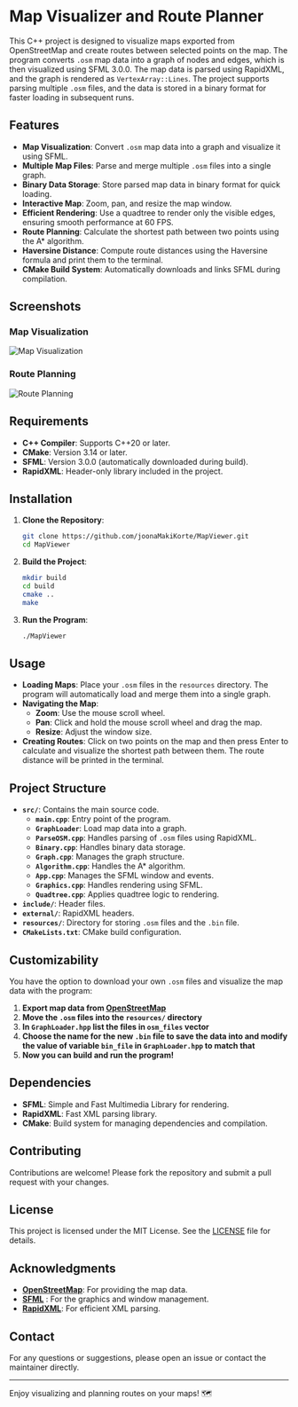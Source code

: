 # Map Visualizer and Route Planner

This C++ project is designed to visualize maps exported from OpenStreetMap and create routes between selected points on the map. The program converts `.osm` map data into a graph of nodes and edges, which is then visualized using SFML 3.0.0. The map data is parsed using RapidXML, and the graph is rendered as `VertexArray::Lines`. The project supports parsing multiple `.osm` files, and the data is stored in a binary format for faster loading in subsequent runs.

## Features

- **Map Visualization**: Convert `.osm` map data into a graph and visualize it using SFML.
- **Multiple Map Files**: Parse and merge multiple `.osm` files into a single graph.
- **Binary Data Storage**: Store parsed map data in binary format for quick loading.
- **Interactive Map**: Zoom, pan, and resize the map window.
- **Efficient Rendering**: Use a quadtree to render only the visible edges, ensuring smooth performance at 60 FPS.
- **Route Planning**: Calculate the shortest path between two points using the A* algorithm.
- **Haversine Distance**: Compute route distances using the Haversine formula and print them to the terminal.
- **CMake Build System**: Automatically downloads and links SFML during compilation.

## Screenshots

### Map Visualization
![Map Visualization](https://imgur.com/6MMRpVj.png)

### Route Planning
![Route Planning](https://imgur.com/TEvi4UC.png)

## Requirements

- **C++ Compiler**: Supports C++20 or later.
- **CMake**: Version 3.14 or later.
- **SFML**: Version 3.0.0 (automatically downloaded during build).
- **RapidXML**: Header-only library included in the project.

## Installation

1. **Clone the Repository**:
   ```bash
   git clone https://github.com/joonaMakiKorte/MapViewer.git
   cd MapViewer
   ```

2. **Build the Project**:
   ```bash
   mkdir build
   cd build
   cmake ..
   make
   ```

3. **Run the Program**:
   ```bash
   ./MapViewer
   ```

## Usage

- **Loading Maps**: Place your `.osm` files in the `resources` directory. The program will automatically load and merge them into a single graph.
- **Navigating the Map**:
  - **Zoom**: Use the mouse scroll wheel.
  - **Pan**: Click and hold the mouse scroll wheel and drag the map.
  - **Resize**: Adjust the window size.
- **Creating Routes**: Click on two points on the map and then press Enter to calculate and visualize the shortest path between them. The route distance will be printed in the terminal.

## Project Structure

- **`src/`**: Contains the main source code.
  - **`main.cpp`**: Entry point of the program.
  - **`GraphLoader`**: Load map data into a graph.
  - **`ParseOSM.cpp`**: Handles parsing of `.osm` files using RapidXML.
  - **`Binary.cpp`**: Handles binary data storage.
  - **`Graph.cpp`**: Manages the graph structure.
  - **`Algorithm.cpp`**: Handles the A* algorithm.
  - **`App.cpp`**: Manages the SFML window and events.
  - **`Graphics.cpp`**: Handles rendering using SFML.
  - **`Quadtree.cpp`**: Applies quadtree logic to rendering.
- **`include/`**: Header files.
- **`external/`**: RapidXML headers.
- **`resources/`**: Directory for storing `.osm` files and the `.bin` file.
- **`CMakeLists.txt`**: CMake build configuration.

## Customizability

You have the option to download your own `.osm` files and visualize the map data with the program:
1. **Export map data from [OpenStreetMap](https://www.openstreetmap.org/)**
2. **Move the `.osm` files into the `resources/` directory**
3. **In `GraphLoader.hpp` list the files in `osm_files` vector**
4. **Choose the name for the new `.bin` file to save the data into and modify the value of variable `bin_file` in `GraphLoader.hpp` to match that**
5. **Now you can build and run the program!**

## Dependencies

- **SFML**: Simple and Fast Multimedia Library for rendering.
- **RapidXML**: Fast XML parsing library.
- **CMake**: Build system for managing dependencies and compilation.

## Contributing

Contributions are welcome! Please fork the repository and submit a pull request with your changes.

## License

This project is licensed under the MIT License. See the [LICENSE](LICENSE) file for details.

## Acknowledgments

- **[OpenStreetMap](https://www.openstreetmap.org/)**: For providing the map data. 
- **[SFML](https://www.sfml-dev.org/)** : For the graphics and window management.
- **[RapidXML](https://github.com/Fe-Bell/RapidXML)**: For efficient XML parsing.

## Contact

For any questions or suggestions, please open an issue or contact the maintainer directly.

---

Enjoy visualizing and planning routes on your maps! 🗺️
